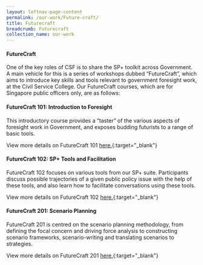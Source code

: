 ```yaml
---
layout: leftnav-page-content
permalink: /our-work/Future-craft/ 
title: Futurecraft
breadcrumb: Futurecraft
collection_name: our-work
---
```



#### **FutureCraft**

One of the key roles of CSF is to share the SP+ toolkit across Government. A main vehicle for this is a series of workshops dubbed “FutureCraft”, which aims to introduce key skills and tools relevant to government foresight work, at the Civil Service College. Our FutureCraft courses, which are for Singapore public officers only, are as follows:

#### **FutureCraft 101: Introduction to Foresight**

This introductory course provides  a “taster” of the various aspects of foresight work in Government, and exposes budding futurists to a range of basic tools. 

View more details on FutureCraft 101 [here.](https://www.cscollege.gov.sg/programmes/pages/display%20programme.aspx?ePID=43csqlr77lrpi9jsc776fjamhw){:target="_blank"}

#### **FutureCraft 102: SP+ Tools and Facilitation**

FutureCraft 102 focuses on various tools from our SP+ suite. Participants discuss possible trajectories of a given public policy issue with the help of these tools, and also learn how to facilitate conversations using these tools.

 View more details on FutureCraft 102 [here.](https://www.cscollege.gov.sg/programmes/Pages/Display%20Programme.aspx?ePID=8hsjspio5g699oc2ko6uvrn7vo){:target="_blank"}

#### **FutureCraft 201: Scenario Planning**

FutureCraft 201 is centred on the scenario planning methodology, from defining the focal concern and driving force analysis to constructing scenario frameworks, scenario-writing and translating scenarios to strategies.

View more details on FutureCraft 201 [here.](https://www.cscollege.gov.sg/programmes/Pages/Display%20Programme.aspx?ePID=dspjgw7irr13me14f3qejc26li){:target="_blank"}

